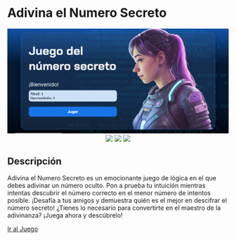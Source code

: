 # Adivina el Numero Secreto
<div align="center">
  <img src="img/image.png" alt="encryp-decrypt-text" />
</div>
<div align="center">
  <img src="https://img.shields.io/badge/JavaScript-5A5A5A?logo=javascript&logoColor=yelllow" />
  <img src="https://img.shields.io/badge/HTML-5A5A5A?logo=html5" />
  <img src="https://img.shields.io/badge/CSS-5A5A5A?logo=css3&logoColor=01A3D8" />
</div>

## Descripción
Adivina el Numero Secreto es un emocionante juego de lógica en el que debes adivinar un número oculto. Pon a prueba tu intuición mientras intentas descubrir el número correcto en el menor número de intentos posible. ¡Desafía a tus amigos y demuestra quién es el mejor en descifrar el número secreto! ¿Tienes lo necesario para convertirte en el maestro de la adivinanza? ¡Juega ahora y descúbrelo!

[Ir al Juego](https://obregon-jose.github.io/Adivina-el-Numero/)
